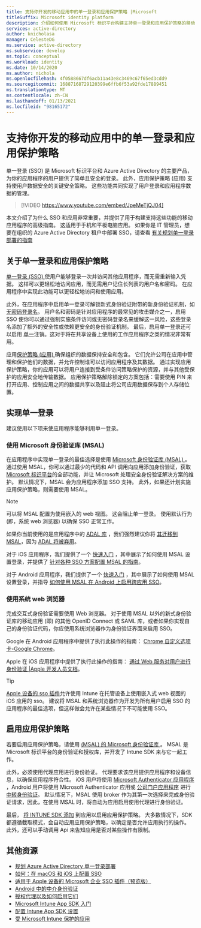 ```yaml
---
title: 支持你开发的移动应用中的单一登录和应用保护策略 |Microsoft
titleSuffix: Microsoft identity platform
description: 介绍如何使用 Microsoft 标识平台构建支持单一登录和应用保护策略的移动应用程序并将其与 Azure Active Directory 集成。
services: active-directory
author: knicholasa
manager: CelesteDG
ms.service: active-directory
ms.subservice: develop
ms.topic: conceptual
ms.workload: identity
ms.date: 10/14/2020
ms.author: nichola
ms.openlocfilehash: 4f0588667df6acb11a43e8c3469c67f65ed3cdd9
ms.sourcegitcommit: 16887168729120399e6ffb6f53a92fde17889451
ms.translationtype: MT
ms.contentlocale: zh-CN
ms.lasthandoff: 01/13/2021
ms.locfileid: "98165172"
---
```

# <a name="support-single-sign-on-and-app-protection-policies-in-mobile-apps-you-develop"></a>支持你开发的移动应用中的单一登录和应用保护策略

单一登录 (SSO) 是 Microsoft 标识平台和 Azure Active Directory 的主要产品，为你的应用程序的用户提供了简单且安全的登录。 此外，应用保护策略 (应用) 支持使用户数据安全的关键安全策略。 这些功能共同实现了用户登录和应用程序数据的管理。

> [!VIDEO https://www.youtube.com/embed/JpeMeTjQJ04]

本文介绍了为什么 SSO 和应用非常重要，并提供了用于构建支持这些功能的移动应用程序的高级指南。 这适用于手机和平板电脑应用。 如果你是 IT 管理员，想要在组织的 Azure Active Directory 租户中部署 SSO，请查看 [有关规划单一登录部署的指南](../manage-apps/plan-sso-deployment.md)

## <a name="about-single-sign-on-and-app-protection-policies"></a>关于单一登录和应用保护策略

[单一登录 (SSO) ](../manage-apps/plan-sso-deployment.md) 使用户能够登录一次并访问其他应用程序，而无需重新输入凭据。 这样可以更轻松地访问应用，而无需用户记住长列表的用户名和密码。 在应用程序中实现此功能可以更轻松地访问和使用应用。

此外，在应用程序中启用单一登录可解锁新式身份验证附带的新身份验证机制，如 [无密码登录名](../authentication/concept-authentication-passwordless.md)。 用户名和密码是针对应用程序的最常见的攻击媒介之一，启用 SSO 使你可以通过强制实施条件访问或无密码登录名来缓解这一风险，这些登录名添加了额外的安全性或依赖更安全的身份验证机制。 最后，启用单一登录还可以启用 [单一](v2-protocols-oidc.md#single-sign-out)注销。这对于将在共享设备上使用的工作应用程序之类的情况非常有用。

应用[保护策略 (应用) ](/mem/intune/apps/app-protection-policy)确保组织的数据保持安全和包含。 它们允许公司在应用中管理和保护他们的数据，并允许控制谁可以访问应用程序及其数据。 通过实现应用保护策略，你的应用可以将用户连接到受条件访问策略保护的资源，并与其他受保护的应用安全地传输数据。 应用保护策略解除锁定的方案包括：需要使用 PIN 来打开应用、控制应用之间的数据共享以及阻止将公司应用数据保存到个人存储位置。

## <a name="implementing-single-sign-on"></a>实现单一登录

建议使用以下项来使应用程序能够利用单一登录。

### <a name="use-the-microsoft-authentication-library-msal"></a>使用 Microsoft 身份验证库 (MSAL)

在应用程序中实现单一登录的最佳选择是使用 [Microsoft 身份验证库 (MSAL) ](msal-overview.md)。 通过使用 MSAL，你可以通过最少的代码和 API 调用向应用添加身份验证，获取 [Microsoft 标识平台](./index.yml)的全部功能，并让 Microsoft 处理安全身份验证解决方案的维护。 默认情况下，MSAL 会为应用程序添加 SSO 支持。 此外，如果还计划实施应用保护策略，则需要使用 MSAL。

> [!NOTE]
> 可以将 MSAL 配置为使用嵌入的 web 视图。 这会阻止单一登录。 使用默认行为 (即，系统 web 浏览器) 以确保 SSO 正常工作。

如果你当前使用的是应用程序中的 [ADAL 库](../azuread-dev/active-directory-authentication-libraries.md) ，我们强烈建议你将 [其迁移到 MSAL](msal-migration.md)，因为 [ADAL 将被弃用](https://techcommunity.microsoft.com/t5/azure-active-directory-identity/update-your-applications-to-use-microsoft-authentication-library/ba-p/1257363)。

对于 iOS 应用程序，我们提供了一个 [快速入门](quickstart-v2-ios.md) ，其中展示了如何使用 MSAL 设置登录，并提供了 [针对各种 SSO 方案配置 MSAL 的指南](single-sign-on-macos-ios.md)。

对于 Android 应用程序，我们提供了一个 [快速入门](quickstart-v2-android.md) ，其中展示了如何使用 MSAL 设置登录，并指导 [如何使用 MSAL 在 Android 上启用跨应用 SSO](msal-android-single-sign-on.md)。

### <a name="use-the-system-web-browser"></a>使用系统 web 浏览器

完成交互式身份验证需要使用 Web 浏览器。 对于使用 MSAL 以外的新式身份验证库的移动应用 (即) 的其他 OpenID Connect 或 SAML 库，或者如果你实现自己的身份验证代码，你应使用系统浏览器作为身份验证界面来启用 SSO。

Google 在 Android 应用程序中提供了执行此操作的指南： [Chrome 自定义选项卡-Google Chrome](https://developer.chrome.com/multidevice/android/customtabs)。

Apple 在 iOS 应用程序中提供了执行此操作的指南： [通过 Web 服务对用户进行身份验证 |Apple 开发人员文档](https://developer.apple.com/documentation/authenticationservices/authenticating_a_user_through_a_web_service)。

> [!TIP]
> [Apple 设备的 sso 插件](apple-sso-plugin.md)允许使用 Intune 在托管设备上使用嵌入式 web 视图的 iOS 应用的 sso。 建议将 MSAL 和系统浏览器作为开发为所有用户启用 SSO 的应用程序的最佳选项，但这样做会允许在某些情况下不可能使用 SSO。

## <a name="enable-app-protection-policies"></a>启用应用保护策略

若要启用应用保护策略，请使用 [ (MSAL) 的 Microsoft 身份验证库 ](msal-overview.md)。 MSAL 是 Microsoft 标识平台的身份验证和授权库，并开发了 Intune SDK 来与它一起工作。

此外，必须使用代理应用进行身份验证。 代理要求该应用提供应用程序和设备信息，以确保应用程序符合性。 iOS 用户将使用 [Microsoft Authenticator 应用程序](../user-help/user-help-auth-app-sign-in.md) ，Android 用户将使用 Microsoft Authenticator 应用或 [公司门户应用程序](https://play.google.com/store/apps/details?id=com.microsoft.windowsintune.companyportal) 进行 [中转身份验证](./msal-android-single-sign-on.md)。 默认情况下，MSAL 使用 broker 作为其第一次选择来完成身份验证请求，因此，在使用 MSAL 时，将自动为应用启用使用代理进行身份验证。

最后， [将 INTUNE SDK 添加](/mem/intune/developer/app-sdk-get-started) 到应用以启用应用保护策略。 大多数情况下，SDK 都遵循截取模式，会自动应用应用保护策略，以确定是否允许应用执行的操作。 此外，还可以手动调用 Api 来告知应用是否对某些操作有限制。

## <a name="additional-resources"></a>其他资源

- [规划 Azure Active Directory 单一登录部署](../manage-apps/plan-sso-deployment.md)
- [如何：在 macOS 和 iOS 上配置 SSO](single-sign-on-macos-ios.md)
- [适用于 Apple 设备的 Microsoft 企业 SSO 插件（预览版）](apple-sso-plugin.md)
- [Android 中的中介身份验证](./msal-android-single-sign-on.md)
- [授权代理以及如何启用它们](./msal-android-single-sign-on.md)
- [Microsoft Intune App SDK 入门](/mem/intune/developer/app-sdk-get-started)
- [配置 Intune App SDK 设置](/mem/intune/developer/app-sdk-ios#configure-settings-for-the-intune-app-sdk)
- [受 Microsoft Intune 保护的应用](/mem/intune/apps/apps-supported-intune-apps)
